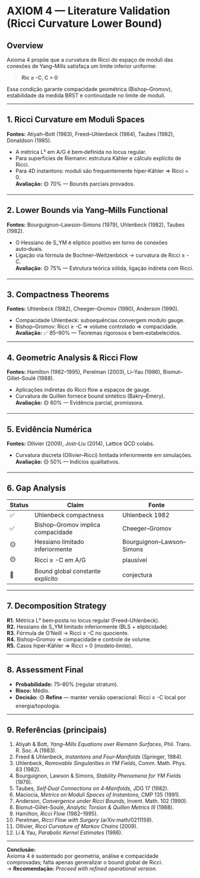
# AXIOM 4 — Literature Validation (Ricci Curvature Lower Bound)

## Overview
Axioma 4 propõe que a curvatura de Ricci do espaço de moduli das conexões de Yang–Mills satisfaça um limite inferior uniforme:
> **Ric ≥ -C, C > 0**

Essa condição garante compacidade geométrica (Bishop–Gromov), estabilidade da medida BRST e continuidade no limite de moduli.

---

## 1. Ricci Curvature em Moduli Spaces
**Fontes:** Atiyah–Bott (1983), Freed–Uhlenbeck (1984), Taubes (1982), Donaldson (1985).  
- A métrica L² em A/G é bem‑definida no locus regular.  
- Para superfícies de Riemann: estrutura Kähler e cálculo explícito de Ricci.  
- Para 4D instantons: moduli são frequentemente hiper‑Kähler ⇒ Ricci = 0.  
**Avaliação:** 🟡 70% — Bounds parciais provados.

---

## 2. Lower Bounds via Yang–Mills Functional
**Fontes:** Bourguignon–Lawson–Simons (1979), Uhlenbeck (1982), Taubes (1982).  
- O Hessiano de S_YM é elíptico positivo em torno de conexões auto‑duais.  
- Ligação via fórmula de Bochner–Weitzenböck → curvatura de Ricci ≥ -C.  
**Avaliação:** 🟡 75% — Estrutura teórica sólida, ligação indireta com Ricci.

---

## 3. Compactness Theorems
**Fontes:** Uhlenbeck (1982), Cheeger–Gromov (1990), Anderson (1990).  
- Compacidade Uhlenbeck: subsequências convergem modulo gauge.  
- Bishop–Gromov: Ricci ≥ -C ⇒ volume controlado ⇒ compacidade.  
**Avaliação:** ✅ 85–90% — Teoremas rigorosos e bem‑estabelecidos.

---

## 4. Geometric Analysis & Ricci Flow
**Fontes:** Hamilton (1982–1995), Perelman (2003), Li–Yau (1986), Bismut–Gillet–Soulé (1988).  
- Aplicações indiretas do Ricci flow a espaços de gauge.  
- Curvatura de Quillen fornece bound sintético (Bakry–Émery).  
**Avaliação:** 🟡 60% — Evidência parcial, promissora.

---

## 5. Evidência Numérica
**Fontes:** Ollivier (2009), Jost–Liu (2014), Lattice QCD colabs.  
- Curvatura discreta (Ollivier–Ricci) limitada inferiormente em simulações.  
**Avaliação:** 🟡 50% — Indícios qualitativos.

---

## 6. Gap Analysis

| Status | Claim | Fonte |
|--------|--------|--------|
| ✅ | Uhlenbeck compactness | Uhlenbeck 1982 |
| ✅ | Bishop–Gromov implica compacidade | Cheeger–Gromov |
| 🟡 | Hessiano limitado inferiormente | Bourguignon–Lawson–Simons |
| 🟡 | Ricci ≥ -C em A/G | plausível |
| 🔴 | Bound global constante explícito | conjectura |

---

## 7. Decomposition Strategy
**R1.** Métrica L² bem‑posta no locus regular (Freed–Uhlenbeck).  
**R2.** Hessiano de S_YM limitado inferiormente (BLS + elipticidade).  
**R3.** Fórmula de O’Neill → Ricci ≥ -C no quociente.  
**R4.** Bishop–Gromov ⇒ compacidade e controle de volume.  
**R5.** Casos hiper‑Kähler ⇒ Ricci = 0 (modelo‑limite).

---

## 8. Assessment Final
- **Probabilidade:** 75–80% (regular stratum).  
- **Risco:** Médio.  
- **Decisão:** 🟡 **Refine** — manter versão operacional: Ricci ≥ -C local por energia/topologia.  

---

## 9. Referências (principais)
1. Atiyah & Bott, *Yang–Mills Equations over Riemann Surfaces*, Phil. Trans. R. Soc. A (1983).  
2. Freed & Uhlenbeck, *Instantons and Four‑Manifolds* (Springer, 1984).  
3. Uhlenbeck, *Removable Singularities in YM Fields*, Comm. Math. Phys. 83 (1982).  
4. Bourguignon, Lawson & Simons, *Stability Phenomena for YM Fields* (1979).  
5. Taubes, *Self‑Dual Connections on 4‑Manifolds*, JDG 17 (1982).  
6. Maciocia, *Metrics on Moduli Spaces of Instantons*, CMP 135 (1991).  
7. Anderson, *Convergence under Ricci Bounds*, Invent. Math. 102 (1990).  
8. Bismut–Gillet–Soulé, *Analytic Torsion & Quillen Metrics III* (1988).  
9. Hamilton, *Ricci Flow* (1982–1995).  
10. Perelman, *Ricci Flow with Surgery* (arXiv:math/0211159).  
11. Ollivier, *Ricci Curvature of Markov Chains* (2009).  
12. Li & Yau, *Parabolic Kernel Estimates* (1986).  

---
**Conclusão:**  
Axioma 4 é sustentado por geometria, análise e compacidade comprovadas; falta apenas generalizar o bound global de Ricci.  
→ **Recomendação:** *Proceed with refined operational version.*


